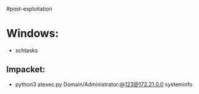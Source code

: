 #post-exploitation
# Windows: 

- schtasks

## Impacket: 

- python3 atexec.py Domain/Administrator:<Password>@123@172.21.0.0 systeminfo

